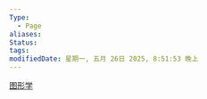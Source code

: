 ```yaml
---
Type:
  - Page
aliases: 
Status: 
tags: 
modifiedDate: 星期一, 五月 26日 2025, 8:51:53 晚上
---
```


[图形学](图形学.md)
